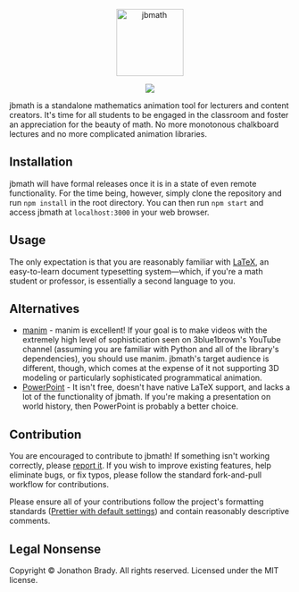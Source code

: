 <p align="center">
<img src="https://i.imgur.com/HNkeGM9.png" alt="jbmath" title="jbmath" height="120" />
</p>

<p align="center">
<img src="https://img.shields.io/badge/license-MIT-blue.svg?style=flat" />
</p>

jbmath is a standalone mathematics animation tool for lecturers and content creators. It's time for all students to be engaged in the classroom and foster an appreciation for the beauty of math. No more monotonous chalkboard lectures and no more complicated animation libraries.

## Installation

jbmath will have formal releases once it is in a state of even remote functionality. For the time being, however, simply clone the repository and run `npm install` in the root directory. You can then run `npm start` and access jbmath at `localhost:3000` in your web browser.

## Usage

The only expectation is that you are reasonably familiar with [LaTeX](https://www.latex-project.org), an easy-to-learn document typesetting system&mdash;which, if you're a math student or professor, is essentially a second language to you.

## Alternatives

- [manim](https://github.com/3b1b/manim) - manim is excellent! If your goal is to make videos with the extremely high level of sophistication seen on 3blue1brown's YouTube channel (assuming you are familiar with Python and all of the library's dependencies), you should use manim. jbmath's target audience is different, though, which comes at the expense of it not supporting 3D modeling or particularly sophisticated programmatical animation.
- [PowerPoint](https://www.microsoft.com/en-us/microsoft-365/microsoft-office) - It isn't free, doesn't have native LaTeX support, and lacks a lot of the functionality of jbmath. If you're making a presentation on world history, then PowerPoint is probably a better choice.

## Contribution

You are encouraged to contribute to jbmath! If something isn't working correctly, please [report it](https://github.com/jonathonbrady/jbmath/issues). If you wish to improve existing features, help eliminate bugs, or fix typos, please follow the standard fork-and-pull workflow for contributions.

Please ensure all of your contributions follow the project's formatting standards ([Prettier with default settings](https://github.com/prettier/prettier)) and contain reasonably descriptive comments.

## Legal Nonsense

Copyright © Jonathon Brady. All rights reserved. Licensed under the MIT license.
